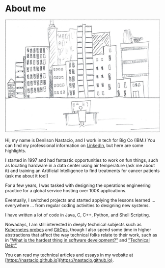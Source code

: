 # About me

![Sticky figure sitting at a desk, with back turned to reader's perspective. City sky outline in the distant background.](images/main.png)

Hi, my name is Denilson Nastacio, and I work in tech for Big Co (IBM.) You can find my professional information on [LinkedIn](https://www.linkedin.com/in/nastacio/), but here are some highlights.

I started in 1997 and had fantastic opportunities to work on fun things, such as locating hardware in a data center using air temperature (ask me about it) and training an Artificial Intelligence to find treatments for cancer patients (ask me about it too!)

For a few years, I was tasked with designing the operations engineering practice for a global service hosting over 100K applications.

Eventually, I switched projects and started applying the lessons learned ... everywhere ... from regular coding activities to designing new systems.

I have written a lot of code in Java, C, C++, Python, and Shell Scripting.

Nowadays, I am still interested in deeply technical subjects such as [Kubernetes probes](https://sourcepatch.blogspot.com/2022/01/kubernetes-probes-part-3-promql.html) and [GitOps](https://sourcepatch.blogspot.com/search/label/gitops), though I also spend some time in higher abstractions that affect the way technical folks relate to their work, such as in ["What is the hardest thing in software development?"](https://nastacio.github.io/naming-reality) and ["Technical Debt"](https://nastacio.github.io/debt)

You can read my technical articles and essays in my website at [https://nastacio.github.io](https://nastacio.github.io).
